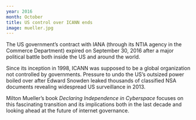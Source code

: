 ```yaml
---
year: 2016
month: October
title: US control over ICANN ends
image: mueller.jpg
---
```


The US government’s contract with IANA (through its NTIA agency in the Commerce Department) expired on September 30, 2016 after a major political battle both inside the US and around the world.

Since its inception in 1998, ICANN was supposed to be a global organization not controlled by governments. Pressure to undo the US’s outsized power boiled over after Edward Snowden leaked thousands of classified NSA documents revealing widespread US surveillance in 2013.

Milton Mueller’s book _Declaring Independence in Cyberspace_ focuses on this fascinating transition and its implications both in the last decade and looking ahead at the future of internet governance.

